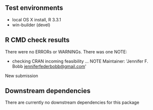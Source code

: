 ## Test environments
* local OS X install, R 3.3.1
* win-builder (devel)

## R CMD check results
There were no ERRORs or WARNINGs. There was one NOTE:

* checking CRAN incoming feasibility ... NOTE
Maintainer: 'Jennifer F. Bobb <jenniferfederbobb@gmail.com>'

New submission

## Downstream dependencies
There are currently no downstream dependencies for this package